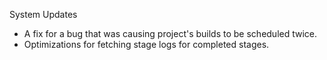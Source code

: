 System Updates

* A fix for a bug that was causing project's builds to be scheduled twice.
* Optimizations for fetching stage logs for completed stages.
